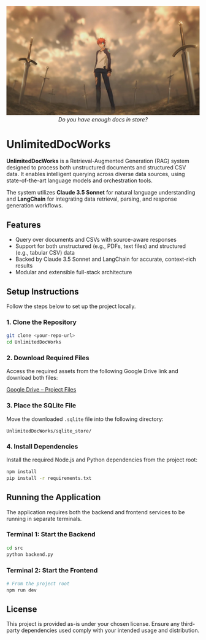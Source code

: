 <p align="center">
  <img src="public/ubw.jpg" alt="UnlimitedDocWorks Banner" width="1000"/>
  <br>
  <em>Do you have enough docs in store?</em>
</p>


# UnlimitedDocWorks

**UnlimitedDocWorks** is a Retrieval-Augmented Generation (RAG) system designed to process both unstructured documents and structured CSV data. It enables intelligent querying across diverse data sources, using state-of-the-art language models and orchestration tools.

The system utilizes **Claude 3.5 Sonnet** for natural language understanding and **LangChain** for integrating data retrieval, parsing, and response generation workflows.

## Features

- Query over documents and CSVs with source-aware responses
- Support for both unstructured (e.g., PDFs, text files) and structured (e.g., tabular CSV) data
- Backed by Claude 3.5 Sonnet and LangChain for accurate, context-rich results
- Modular and extensible full-stack architecture

## Setup Instructions

Follow the steps below to set up the project locally.

### 1. Clone the Repository

```bash
git clone <your-repo-url>
cd UnlimitedDocWorks
```

### 2. Download Required Files

Access the required assets from the following Google Drive link and download both files:

[Google Drive – Project Files](https://drive.google.com/drive/folders/1-R7VIQaWKtpQAvBFB7_K44P5iaxx9i-j?usp=drive_link)

### 3. Place the SQLite File

Move the downloaded `.sqlite` file into the following directory:

```
UnlimitedDocWorks/sqlite_store/
```

### 4. Install Dependencies

Install the required Node.js and Python dependencies from the project root:

```bash
npm install
pip install -r requirements.txt
```

## Running the Application

The application requires both the backend and frontend services to be running in separate terminals.

### Terminal 1: Start the Backend

```bash
cd src
python backend.py
```

### Terminal 2: Start the Frontend

```bash
# From the project root
npm run dev
```

## License

This project is provided as-is under your chosen license. Ensure any third-party dependencies used comply with your intended usage and distribution.

